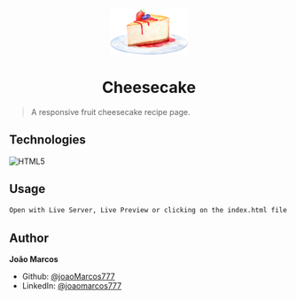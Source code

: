 <p align="center">
  <img src="./assets/img.png" width="140px" />
</p>

<h1 align="center">Cheesecake</h1>

> A responsive fruit cheesecake recipe page.

## Technologies

![HTML5](https://img.shields.io/badge/-HTML5-05122A?style=flat&logo=html5)&nbsp;

## Usage

```sh
Open with Live Server, Live Preview or clicking on the index.html file
```

## Author

**João Marcos**

- Github: [@joaoMarcos777](https://github.com/joaoMarcos777)
- LinkedIn: [@joaomarcos777](https://linkedin.com/in/joaomarcos777)
